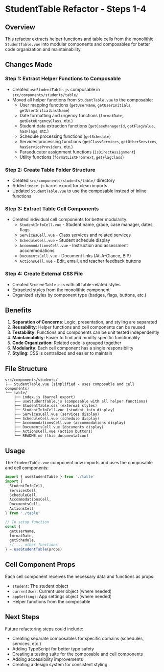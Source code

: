 # StudentTable Refactor - Steps 1-4

## Overview
This refactor extracts helper functions and table cells from the monolithic `StudentTable.vue` into modular components and composables for better code organization and maintainability.

## Changes Made

### Step 1: Extract Helper Functions to Composable
- Created `useStudentTable.js` composable in `src/components/students/table/`
- Moved all helper functions from `StudentTable.vue` to the composable:
  - User mapping functions (`getUserName`, `getUserInitials`, `getUserInitialLastName`)
  - Date formatting and urgency functions (`formatDate`, `getDateUrgencyClass`, etc.)
  - Student data extraction functions (`getCaseManagerId`, `getFlagValue`, `hasFlags`, etc.)
  - Schedule processing functions (`getSchedule`)
  - Services processing functions (`getClassServices`, `getOtherServices`, `hasServiceProviders`, etc.)
  - Paraeducator assignment functions (`isDirectAssignment`)
  - Utility functions (`formatListFromText`, `getFlagClass`)

### Step 2: Create Table Folder Structure
- Created `src/components/students/table/` directory
- Added `index.js` barrel export for clean imports
- Updated `StudentTable.vue` to use the composable instead of inline functions

### Step 3: Extract Table Cell Components
- Created individual cell components for better modularity:
  - `StudentInfoCell.vue` - Student name, grade, case manager, dates, flags
  - `ServicesCell.vue` - Class services and related services
  - `ScheduleCell.vue` - Student schedule display
  - `AccommodationsCell.vue` - Instruction and assessment accommodations
  - `DocumentsCell.vue` - Document links (At-A-Glance, BIP)
  - `ActionsCell.vue` - Edit, email, and teacher feedback buttons

### Step 4: Create External CSS File
- Created `StudentTable.css` with all table-related styles
- Extracted styles from the monolithic component
- Organized styles by component type (badges, flags, buttons, etc.)

## Benefits

1. **Separation of Concerns**: Logic, presentation, and styling are separated
2. **Reusability**: Helper functions and cell components can be reused
3. **Testability**: Functions and components can be unit tested independently
4. **Maintainability**: Easier to find and modify specific functionality
5. **Code Organization**: Related code is grouped together
6. **Modularity**: Each cell component has a single responsibility
7. **Styling**: CSS is centralized and easier to maintain

## File Structure
```
src/components/students/
├── StudentTable.vue (simplified - uses composable and cell components)
└── table/
    ├── index.js (barrel export)
    ├── useStudentTable.js (composable with all helper functions)
    ├── StudentTable.css (external styles)
    ├── StudentInfoCell.vue (student info display)
    ├── ServicesCell.vue (services display)
    ├── ScheduleCell.vue (schedule display)
    ├── AccommodationsCell.vue (accommodations display)
    ├── DocumentsCell.vue (documents display)
    ├── ActionsCell.vue (action buttons)
    └── README.md (this documentation)
```

## Usage
The `StudentTable.vue` component now imports and uses the composable and cell components:

```javascript
import { useStudentTable } from './table'
import { 
  StudentInfoCell, 
  ServicesCell, 
  ScheduleCell,
  AccommodationsCell,
  DocumentsCell,
  ActionsCell 
} from './table'

// In setup function
const {
  getUserName,
  formatDate,
  getSchedule,
  // ... other functions
} = useStudentTable(props)
```

## Cell Component Props
Each cell component receives the necessary data and functions as props:

- `student`: The student object
- `currentUser`: Current user object (where needed)
- `appSettings`: App settings object (where needed)
- Helper functions from the composable

## Next Steps
Future refactoring steps could include:
- Creating separate composables for specific domains (schedules, services, etc.)
- Adding TypeScript for better type safety
- Creating a testing suite for the composable and cell components
- Adding accessibility improvements
- Creating a design system for consistent styling 